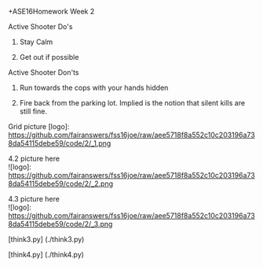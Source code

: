 +ASE16Homework Week 2

Active Shooter Do's

1.  Stay Calm

2.  Get out if possible

Active Shooter Don'ts 

1.  Run towards the cops with your hands hidden

2.  Fire back from the parking lot.  Implied is the notion that silent kills are still fine.

Grid picture
[logo]:  https://github.com/fairanswers/fss16joe/raw/aee5718f8a552c10c203196a738da54115debe59/code/2/_1.png

4.2 picture here  
![logo]: https://github.com/fairanswers/fss16joe/raw/aee5718f8a552c10c203196a738da54115debe59/code/2/_2.png

4.3 picture here  
![logo]: https://github.com/fairanswers/fss16joe/raw/aee5718f8a552c10c203196a738da54115debe59/code/2/_3.png

[think3.py] (./think3.py)

[think4.py] (./think4.py)

